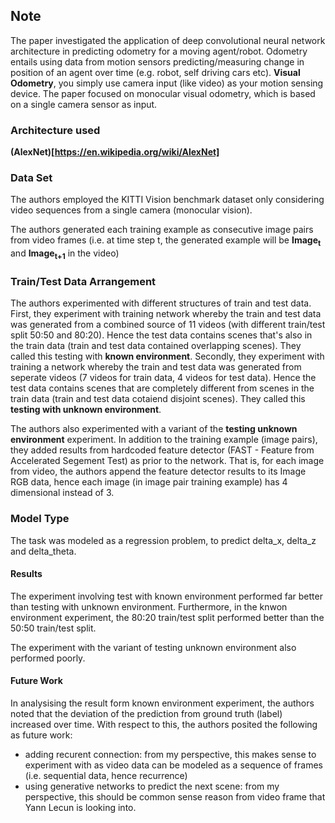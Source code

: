 ## Note
The paper investigated the application of deep convolutional neural network architecture in predicting odometry for a moving agent/robot. Odometry entails using data from motion sensors predicting/measuring change in position of an agent over time (e.g. robot, self driving cars etc). **Visual Odometry**, you simply use camera input (like video) as your motion sensing device. The paper focused on monocular visual odometry, which is based on a single camera sensor as input.

### Architecture used
**(AlexNet)[https://en.wikipedia.org/wiki/AlexNet]**

### Data Set
The authors employed the KITTI Vision benchmark dataset only considering video sequences from a single camera (monocular vision). 

The authors generated each training example as consecutive image pairs from video frames (i.e. at time step t, the generated example will be **Image<sub>t</sub>** and **Image<sub>t+1</sub>** in the video) 

### Train/Test Data Arrangement
The authors experimented with different structures of train and test data. First, they experiment with training network whereby the train and test data was generated from a combined source of 11 videos (with different train/test split 50:50 and 80:20). Hence the test data contains scenes that's also in the train data (train and test data contained overlapping scenes). They called this testing with **known environment**. Secondly, they experiment with training a network whereby the train and test data was generated from seperate videos (7 videos for train data, 4 videos for test data). Hence the test data contains scenes that are completely different from scenes in the train data (train and test data cotaiend disjoint scenes). They called this **testing with unknown environment**. 

The authors also experimented with a variant of the **testing unknown environment** experiment. In addition to the training example (image pairs), they added results from hardcoded feature detector (FAST - Feature from Accelerated Segement Test) as prior to the network. That is, for each image from video, the authors append the feature detector results to its Image RGB data, hence each image (in image pair training example) has 4 dimensional instead of 3. 

### Model Type
The task was modeled as a regression problem, to predict delta_x, delta_z and delta_theta.

#### Results
The experiment involving test with known environment performed far better than testing with unknown environment. Furthermore, in the knwon environment experiment, the 80:20 train/test split performed better than the 50:50 train/test split.

The experiment with the variant of testing unknown environment also performed poorly.

#### Future Work
In analysising the result form known environment experiment, the authors noted that the deviation of the prediction from ground truth (label) increased over time. With respect to this, the authors posited the following as future work:
- adding recurent connection: from my perspective, this makes sense to experiment with as video data can be modeled as a sequence of frames (i.e. sequential data, hence recurrence)
- using generative networks to predict the next scene: from my perspective, this should be common sense reason from video frame that Yann Lecun is looking into.
